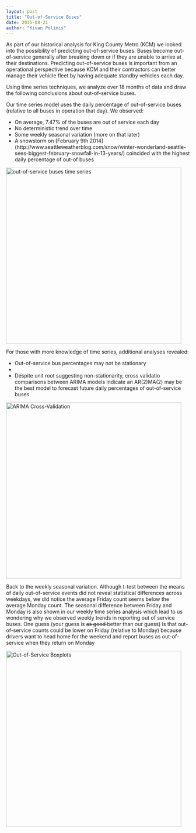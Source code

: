 ```yaml
---
layout: post
title: "Out-of-Service Buses"
date: 2015-08-21
author: "Kivan Polimis" 
---
```


As part of our historical analysis for King County Metro (KCM) we looked into the possibility of predicting out-of-service buses. Buses become out-of-service generally after breaking down or if they are unable to arrive at their destinations. Predicting out-of-service buses is important from an operational perspective because KCM and their contractors can better manage their vehicle fleet by having adequate standby vehicles each day. 

Using time series techniques, we analyze over 18 months of data and draw the following conclusions about out-of-service buses.

<!--more-->

Our time series model uses the daily percentage of out-of-service buses (relative to all buses in operation that day). We observed:
<ul>
<li>On average, 7.47% of the buses are out of service each day</li>
<li>No deterministic trend over time</li>
<li>Some weekly seasonal variation (more on that later)</li>
<li>A snowstorm on [February 9th 2014](http://www.seattleweatherblog.com/snow/winter-wonderland-seattle-sees-biggest-february-snowfall-in-13-years/) coincided with the highest daily percentage of out-of buses</li>
</ul>

<img src="/blog/images/Plot - Out-of-Service Time Series.png" align = "middle" alt = "out-of-service buses time series" style="width:480px;">


For those with more knowledge of time series, additional analyses revealed:
<ul>
<li>Out-of-service bus percentages may not be stationary<li/>
<li>Despite unit root suggesting non-stationarity, 
   cross validatio comparisons between ARIMA models indicate
   an AR(2)MA(2) may be the best model to forecast future daily percentages
   of out-of-service buses</li>
</ul>
 
<img src="/blog/images/Plot - ARIMA Cross-Validation.png" align = "middle" alt = "ARIMA Cross-Validation" style="width:480px;">


Back to the weekly seasonal variation. Although t-test between the means of daily out-of-service events did not reveal statistical differences across weekdays, we did notice the average Friday count seems below the average Monday count. The seasonal difference between Friday and Monday is also shown in our weekly time series analysis which lead to us wondering why we observed weekly trends in reporting out of service buses. One guess (your guess is <strike> as good </strike> better than our guess) is that out-of-service counts could be lower on Friday (relative to Monday) because drivers want to head home for the weekend and report buses as out-of-service when they return on Monday  

<img src="/blog/images/Plot - Out-of-Service Boxplots by Day of the Week.png" align = "middle" alt = "Out-of-Service Boxplots" style="width:480px;">
 
